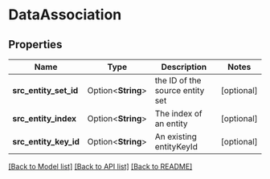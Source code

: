 # DataAssociation

## Properties

Name | Type | Description | Notes
------------ | ------------- | ------------- | -------------
**src_entity_set_id** | Option<**String**> | the ID of the source entity set | [optional]
**src_entity_index** | Option<**String**> | The index of an entity | [optional]
**src_entity_key_id** | Option<**String**> | An existing entityKeyId | [optional]

[[Back to Model list]](../README.md#documentation-for-models) [[Back to API list]](../README.md#documentation-for-api-endpoints) [[Back to README]](../README.md)


